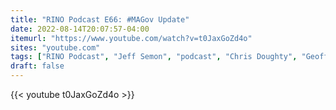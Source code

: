 ```yaml
---
title: "RINO Podcast E66: #MAGov Update"
date: 2022-08-14T20:07:57-04:00
itemurl: "https://www.youtube.com/watch?v=t0JaxGoZd4o"
sites: "youtube.com"
tags: ["RINO Podcast", "Jeff Semon", "podcast", "Chris Doughty", "Geoff Diehl"]
draft: false
---
```


{{< youtube t0JaxGoZd4o >}}